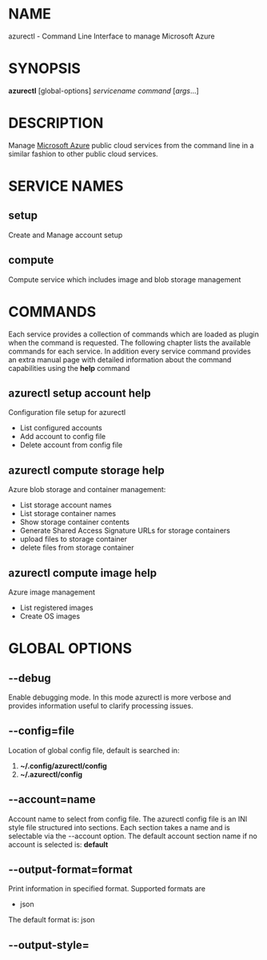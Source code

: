# NAME

azurectl - Command Line Interface to manage Microsoft Azure

# SYNOPSIS

__azurectl__ [global-options] *servicename* *command* [*args*...]

# DESCRIPTION

  Manage [Microsoft Azure](https://manage.windowsazure.com) public cloud services from the command line in a similar fashion to other public cloud services. 

# SERVICE NAMES

## __setup__

Create and Manage account setup

## __compute__

Compute service which includes image and blob storage management

# COMMANDS

Each service provides a collection of commands which are loaded as plugin when the command is requested. The following chapter lists the available commands for each service. In addition every service command provides an extra manual page with detailed information about the command capabilities using the __help__ command

## __azurectl__ __setup__ __account__ help

Configuration file setup for azurectl

  * List configured accounts
  * Add account to config file
  * Delete account from config file

## __azurectl__ __compute__ __storage__ help

Azure blob storage and container management:

  * List storage account names
  * List storage container names
  * Show storage container contents
  * Generate Shared Access Signature URLs for storage containers
  * upload files to storage container
  * delete files from storage container

## __azurectl__ __compute__ __image__ help

Azure image management

  * List registered images
  * Create OS images

# GLOBAL OPTIONS

## __--debug__

Enable debugging mode. In this mode azurectl is more verbose and
provides information useful to clarify processing issues.

## __--config=file__

Location of global config file, default is searched in:

1. __~/.config/azurectl/config__
2. __~/.azurectl/config__

## __--account=name__

Account name to select from config file. The azurectl config file is an INI style file structured into sections. Each section takes a name and is selectable via the --account option. The default account section name if no account is selected is: __default__

## __--output-format=format__

Print information in specified format. Supported formats are

* json

The default format is: json

## __--output-style=<style>__

Print information in specified style. Supported styles are

* color
* standard

The default style is: standard
